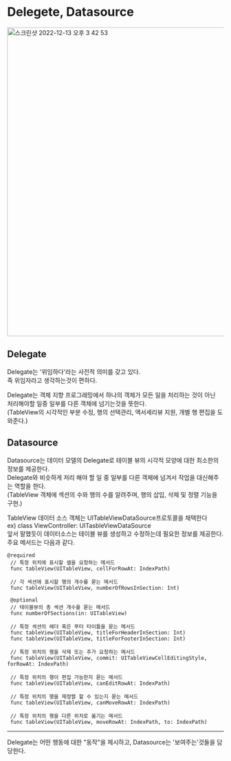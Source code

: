# Delegete, Datasource
<img width="719" alt="스크린샷 2022-12-13 오후 3 42 53" src="https://user-images.githubusercontent.com/60501045/207245534-b39bfa85-3689-43af-900f-f08136aa8fbe.png">
   
   
   
## Delegate
Delegate는 '위임하다'라는 사전적 의미를 갖고 있다.   
즉 위임자라고 생각하는것이 편하다.   
   
Delegate는 객체 지향 프로그래밍에서 하나의 객체가 모든 일을 처리하는 것이 아닌   
처리해야할 일중 일부를 다른 객체에 넘기는것을 뜻한다.   
(TableView의 시각적인 부분 수정, 행의 선택관리, 액서세리뷰 지원, 개별 행 편집을 도와준다.)   
   

## Datasource 
Datasource는 데이터 모델의 Delegate로 테이블 뷰의 시각적 모양에 대한 최소한의 정보를 제공한다.  
Delegate와 비슷하게 저리 해야 할 일 중 일부를 다른 객체에 넘겨서 작업을 대신해주는 역할을 한다.   
(TableView 객체에 섹션의 수와 행의 수를 알려주며, 행의 삽입, 삭제 및 정렬 기능을 구현.)  
   
   
TableView 데이터 소스 객체는 UITableViewDataSource프로토콜을 채택한다   
ex) class ViewController: UITasbleViewDataSource   
앞서 말했듯이 데이터소스는 테이블 뷰를 생성하고 수정하는데 필요한 정보를 제공한다.   
주요 메서드는 다음과 같다.   
```
@required 
 // 특정 위치에 표시할 셀을 요청하는 메서드
 func tableView(UITableView, cellForRowAt: IndexPath) 
 
 // 각 섹션에 표시할 행의 개수를 묻는 메서드
 func tableView(UITableView, numberOfRowsInSection: Int)
 
 @optional
 // 테이블뷰의 총 섹션 개수를 묻는 메서드
 func numberOfSections(in: UITableView)
 
 // 특정 섹션의 헤더 혹은 푸터 타이틀을 묻는 메서드
 func tableView(UITableView, titleForHeaderInSection: Int)
 func tableView(UITableView, titleForFooterInSection: Int)
 
 // 특정 위치의 행을 삭제 또는 추가 요청하는 메서드
 func tableView(UITableView, commit: UITableViewCellEditingStyle, forRowAt: IndexPath)
 
 // 특정 위치의 행이 편집 가능한지 묻는 메서드
 func tableView(UITableView, canEditRowAt: IndexPath)

 // 특정 위치의 행을 재정렬 할 수 있는지 묻는 메서드
 func tableView(UITableView, canMoveRowAt: IndexPath)
 
 // 특정 위치의 행을 다른 위치로 옮기는 메서드
 func tableView(UITableView, moveRowAt: IndexPath, to: IndexPath)
```

***
Delegate는 어떤 행동에 대한 "동작"을 제시하고, Datasource는 '보여주는'것들을 담당한다.   
